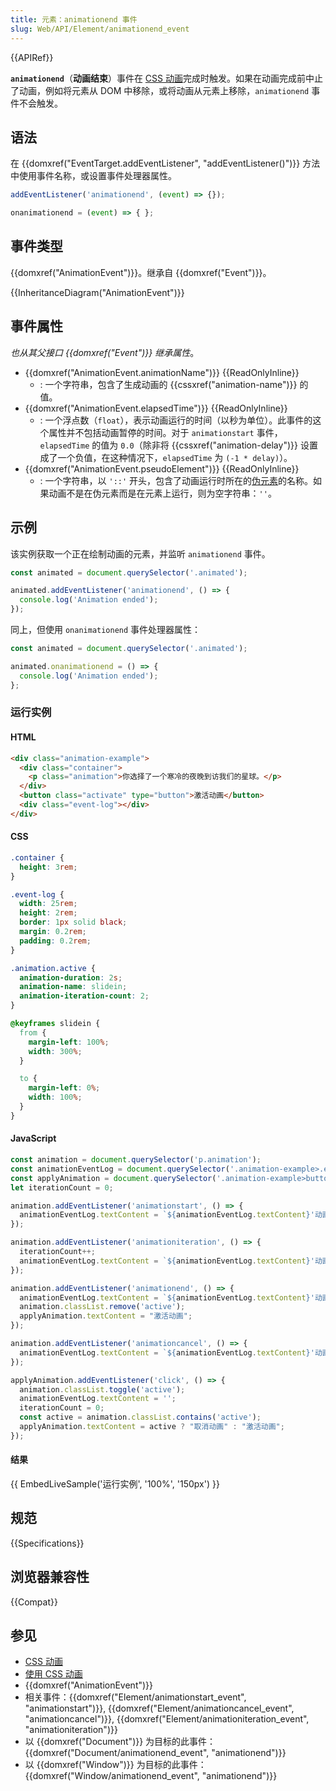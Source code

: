 ```yaml
---
title: 元素：animationend 事件
slug: Web/API/Element/animationend_event
---
```


{{APIRef}}

**`animationend`**（**动画结束**）事件在 [CSS 动画](/zh-CN/docs/Web/CSS/CSS_Animations)完成时触发。如果在动画完成前中止了动画，例如将元素从 DOM 中移除，或将动画从元素上移除，`animationend` 事件不会触发。

## 语法

在 {{domxref("EventTarget.addEventListener", "addEventListener()")}} 方法中使用事件名称，或设置事件处理器属性。

```js
addEventListener('animationend', (event) => {});

onanimationend = (event) => { };
```

## 事件类型

{{domxref("AnimationEvent")}}。继承自 {{domxref("Event")}}。

{{InheritanceDiagram("AnimationEvent")}}

## 事件属性

_也从其父接口 {{domxref("Event")}} 继承属性_。

- {{domxref("AnimationEvent.animationName")}} {{ReadOnlyInline}}
  - : 一个字符串，包含了生成动画的 {{cssxref("animation-name")}} 的值。
- {{domxref("AnimationEvent.elapsedTime")}} {{ReadOnlyInline}}
  - : 一个浮点数（`float`），表示动画运行的时间（以秒为单位）。此事件的这个属性并不包括动画暂停的时间。对于 `animationstart` 事件，`elapsedTime` 的值为 `0.0`（除非将 {{cssxref("animation-delay")}} 设置成了一个负值，在这种情况下，`elapsedTime` 为 `(-1 * delay)`）。
- {{domxref("AnimationEvent.pseudoElement")}} {{ReadOnlyInline}}
  - : 一个字符串，以 `'::'` 开头，包含了动画运行时所在的[伪元素](/zh-CN/docs/Web/CSS/Pseudo-elements)的名称。如果动画不是在伪元素而是在元素上运行，则为空字符串：`''`。

## 示例

该实例获取一个正在绘制动画的元素，并监听 `animationend` 事件。

```js
const animated = document.querySelector('.animated');

animated.addEventListener('animationend', () => {
  console.log('Animation ended');
});
```

同上，但使用 `onanimationend` 事件处理器属性：

```js
const animated = document.querySelector('.animated');

animated.onanimationend = () => {
  console.log('Animation ended');
};
```

### 运行实例

#### HTML

```html
<div class="animation-example">
  <div class="container">
    <p class="animation">你选择了一个寒冷的夜晚到访我们的星球。</p>
  </div>
  <button class="activate" type="button">激活动画</button>
  <div class="event-log"></div>
</div>
```

#### CSS

```css
.container {
  height: 3rem;
}

.event-log {
  width: 25rem;
  height: 2rem;
  border: 1px solid black;
  margin: 0.2rem;
  padding: 0.2rem;
}

.animation.active {
  animation-duration: 2s;
  animation-name: slidein;
  animation-iteration-count: 2;
}

@keyframes slidein {
  from {
    margin-left: 100%;
    width: 300%;
  }

  to {
    margin-left: 0%;
    width: 100%;
  }
}
```

#### JavaScript

```js
const animation = document.querySelector('p.animation');
const animationEventLog = document.querySelector('.animation-example>.event-log');
const applyAnimation = document.querySelector('.animation-example>button.activate');
let iterationCount = 0;

animation.addEventListener('animationstart', () => {
  animationEventLog.textContent = `${animationEventLog.textContent}'动画开始' `;
});

animation.addEventListener('animationiteration', () => {
  iterationCount++;
  animationEventLog.textContent = `${animationEventLog.textContent}'动画迭代轮次：${iterationCount}' `;
});

animation.addEventListener('animationend', () => {
  animationEventLog.textContent = `${animationEventLog.textContent}'动画结束'`;
  animation.classList.remove('active');
  applyAnimation.textContent = "激活动画";
});

animation.addEventListener('animationcancel', () => {
  animationEventLog.textContent = `${animationEventLog.textContent}'动画已被取消'`;
});

applyAnimation.addEventListener('click', () => {
  animation.classList.toggle('active');
  animationEventLog.textContent = '';
  iterationCount = 0;
  const active = animation.classList.contains('active');
  applyAnimation.textContent = active ? "取消动画" : "激活动画";
});
```

#### 结果

{{ EmbedLiveSample('运行实例', '100%', '150px') }}

## 规范

{{Specifications}}

## 浏览器兼容性

{{Compat}}

## 参见

- [CSS 动画](/zh-CN/docs/Web/CSS/CSS_Animations)
- [使用 CSS 动画](/zh-CN/docs/Web/CSS/CSS_Animations/Using_CSS_animations)
- {{domxref("AnimationEvent")}}
- 相关事件：{{domxref("Element/animationstart_event", "animationstart")}}, {{domxref("Element/animationcancel_event", "animationcancel")}}, {{domxref("Element/animationiteration_event", "animationiteration")}}
- 以 {{domxref("Document")}} 为目标的此事件：{{domxref("Document/animationend_event", "animationend")}}
- 以 {{domxref("Window")}} 为目标的此事件：{{domxref("Window/animationend_event", "animationend")}}
